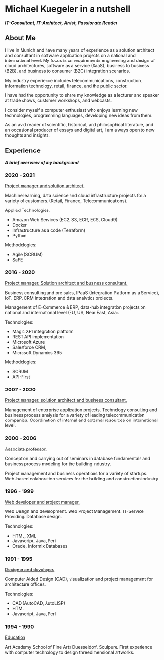 # Michael Kuegeler in a nutshell

***IT-Consultant, IT-Architect, Artist, Passionate Reader***

## About Me

I live in Munich and have many years of experience as a solution architect and consultant in software application projects on a national and international level. My focus is on requirements engineering and design of cloud architectures, software as a service (SaaS), business to business (B2B), and business to consumer (B2C) integration scenarios.

My industry experience includes telecommunications, construction, information technology, retail, finance, and the public sector. 

I have had the opportunity to share my knowledge as a lecturer and speaker at trade shows, customer workshops, and webcasts.

I consider myself a computer enthusiast who enjoys learning new technologies, programming languages, developing new ideas from them.

As an avid reader of scientific, historical, and philosophical literature, and an occasional producer of essays and digital art, I am always open to new thoughts and insights.


## Experience
***A brief overview of my background***

### 2020 - 2021

<ins>Project manager and solution architect.</ins>

Machine learning, data science and cloud infrastructure projects for a variety of customers. (Retail, Finance, Telecommunications). 

Applied Technologies:

- Amazon Web Services (EC2, S3, ECR, ECS, Cloud9)
- Docker
- Infrastructure as a code (Terraform)
- Python

Methodologies:

- Agile (SCRUM)
- SaFE

### 2016 - 2020

<ins>Project manager, Solution architect and business consultant.</ins>

Business consulting and pre sales, IPaaS (Integration Platform as a Service), IoT, ERP, CRM integration and data analytics projects.

Management of E-Commerce & ERP, data-hub integration projects on national and international level (EU, US, Near East, Asia).

Technologies:

- Magic XPI integration platform
- REST API implementation
- Microsoft Azure
- Salesforce CRM,
- Microsoft Dynamics 365

Methodologies:

- SCRUM
- API-First

### 2007 - 2020

<ins>Project manager, solution architect and business consultant.</ins>

Management of enterprise application projects. Technology consulting and business process analysis for a variety of leading telecommunication companies. Coordination of internal and external resources on international level.

### 2000 - 2006

<ins>Associate professor.</ins>

Conception and carrying out of seminars in database fundamentals and business process modeling for the building industry. 

Project management and business operations for a variety of startups. Web-based colaboration services for the building and construction industry. 

### 1996 - 1999

<ins>Web developer and project manager.</ins>

Web Design and development. Web Project Management. IT-Service Providing. Database design.

Technologies:

- HTML, XML
- Javascript, Java, Perl
- Oracle, Informix Databases

### 1991 - 1995

<ins>Designer and developer.</ins>

Computer Aided Design (CAD), visualization and project management for architecture offices. 

Technologies:

- CAD (AutoCAD, AutoLISP)
- HTML
- Javascript, Java, Perl


### 1994 - 1990

<ins>Education</ins>

Art Academy School of Fine Arts Duesseldorf. Sculpure. 
First experience with computer technology to design threedimensional artworks.





